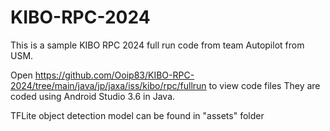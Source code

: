 # KIBO-RPC-2024
This is a sample KIBO RPC 2024 full run code from team Autopilot from USM.  

Open https://github.com/Ooip83/KIBO-RPC-2024/tree/main/java/jp/jaxa/iss/kibo/rpc/fullrun to view code files
They are coded using Android Studio 3.6 in Java.

TFLite object detection model can be found in "assets" folder
